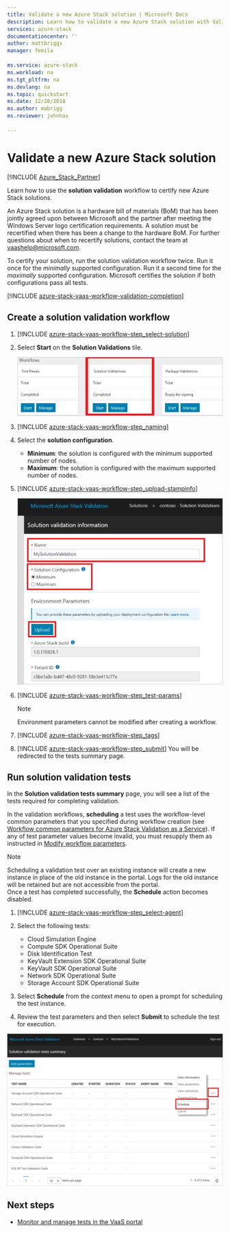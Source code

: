 ```yaml
---
title: Validate a new Azure Stack solution | Microsoft Docs
description: Learn how to validate a new Azure Stack solution with Validation as a Service.
services: azure-stack
documentationcenter: ''
author: mattbriggs
manager: femila

ms.service: azure-stack
ms.workload: na
ms.tgt_pltfrm: na
ms.devlang: na
ms.topic: quickstart
ms.date: 12/20/2018
ms.author: mabrigg
ms.reviewer: johnhas

---
```


# Validate a new Azure Stack solution

[!INCLUDE [Azure_Stack_Partner](./includes/azure-stack-partner-appliesto.md)]

Learn how to use the **solution validation** workflow to certify new Azure Stack solutions.

An Azure Stack solution is a hardware bill of materials (BoM) that has been jointly agreed upon between Microsoft and the partner after meeting the Windows Server logo certification requirements. A solution must be recertified when there has been a change to the hardware BoM. For further questions about when to recertify solutions, contact the team at [vaashelp@microsoft.com](mailto:vaashelp@microsoft.com).

To certify your solution, run the solution validation workflow twice. Run it once for the *minimally* supported configuration. Run it a second time for the *maximally* supported configuration. Microsoft certifies the solution if both configurations pass all tests.

[!INCLUDE [azure-stack-vaas-workflow-validation-completion](includes/azure-stack-vaas-workflow-validation-completion.md)]

## Create a solution validation workflow

1. [!INCLUDE [azure-stack-vaas-workflow-step_select-solution](includes/azure-stack-vaas-workflow-step_select-solution.md)]

3. Select **Start** on the **Solution Validations** tile.

    ![Solution validations workflow tile](media/tile_validation-solution.png)

4. [!INCLUDE [azure-stack-vaas-workflow-step_naming](includes/azure-stack-vaas-workflow-step_naming.md)]

5. Select the **solution configuration**.
    - **Minimum**: the solution is configured with the minimum supported number of nodes.
    - **Maximum**: the solution is configured with the maximum supported number of nodes.
6. [!INCLUDE [azure-stack-vaas-workflow-step_upload-stampinfo](includes/azure-stack-vaas-workflow-step_upload-stampinfo.md)]

    ![Solution validation information](media/workflow_validation-solution_info.png)

7. [!INCLUDE [azure-stack-vaas-workflow-step_test-params](includes/azure-stack-vaas-workflow-step_test-params.md)]

    > [!NOTE]
    > Environment parameters cannot be modified after creating a workflow.

8. [!INCLUDE [azure-stack-vaas-workflow-step_tags](includes/azure-stack-vaas-workflow-step_tags.md)]
9. [!INCLUDE [azure-stack-vaas-workflow-step_submit](includes/azure-stack-vaas-workflow-step_submit.md)]
    You will be redirected to the tests summary page.

## Run solution validation tests

In the **Solution validation tests summary** page, you will see a list of the tests required for completing validation.

In the validation workflows, **scheduling** a test uses the workflow-level common parameters that you specified during workflow creation (see [Workflow common parameters for Azure Stack Validation as a Service](../azure-stack-vaas-parameters.md)). If any of test parameter values become invalid, you must resupply them as instructed in [Modify workflow parameters](../azure-stack-vaas-monitor-test.md#change-workflow-parameters).

> [!NOTE]
> Scheduling a validation test over an existing instance will create a new instance in place of the old instance in the portal. Logs for the old instance will be retained but are not accessible from the portal.  
Once a test has completed successfully, the **Schedule** action becomes disabled.

1. [!INCLUDE [azure-stack-vaas-workflow-step_select-agent](azure-stack-vaas-workflow-step_select-agent.md)]

2. Select the following tests:
    - Cloud Simulation Engine
    - Compute SDK Operational Suite
    - Disk Identification Test
    - KeyVault Extension SDK Operational Suite
    - KeyVault SDK Operational Suite
    - Network SDK Operational Suite
    - Storage Account SDK Operational Suite

3. Select **Schedule** from the context menu to open a prompt for scheduling the test instance.

4. Review the test parameters and then select **Submit** to schedule the test for execution.

![Schedule solution validation test](media/workflow_validation-solution_schedule-test.png)

## Next steps

- [Monitor and manage tests in the VaaS portal](azure-stack-vaas-monitor-test.md)
